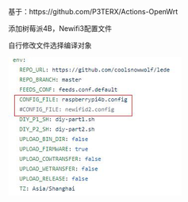 <p>基于：https://github.com/P3TERX/Actions-OpenWrt</p>
<p>添加树莓派4B，Newifi3配置文件</p>
<p>自行修改文件选择编译对象</p>
<img src="https://github.com/meishimeike/Actions-OpenWrt/raw/main/diy.jpg" />
